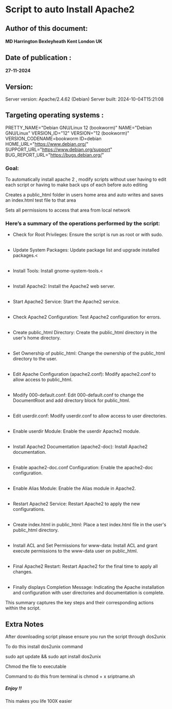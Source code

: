 # Script to auto Install  Apache2 

## Author of this document:
#### MD Harrington  Bexleyheath  Kent London UK

## Date of publication :
#### 27-11-2024 

## Version: 
Server version: Apache/2.4.62 (Debian)
Server built:   2024-10-04T15:21:08

## Targeting operating systems : 
PRETTY_NAME="Debian GNU/Linux 12 (bookworm)"
NAME="Debian GNU/Linux"
VERSION_ID="12"
VERSION="12 (bookworm)"
VERSION_CODENAME=bookworm
ID=debian
HOME_URL="https://www.debian.org/"
SUPPORT_URL="https://www.debian.org/support"
BUG_REPORT_URL="https://bugs.debian.org/"

### Goal: 

To automatically install  apache 2 , modify scripts  without user having to edit each script or having to make back ups of each  before auto editing

Creates a public_html folder in users home area  and auto writes and saves an index.html test file to that area 

Sets all permissions  to access that area from local network 

### Here’s a summary of the operations performed by the script:

   *  Check for Root Privileges: Ensure the script is run as root or with  sudo. <br><br>

   *  Update System Packages: Update package list and upgrade installed packages.<<br><br>

   *  Install Tools: Install gnome-system-tools.<<br><br>
   *  Install Apache2: Install the Apache2 web server.<br><br>
   *  Start Apache2 Service: Start the Apache2 service.<br><br>
   *  Check Apache2 Configuration: Test Apache2 configuration for errors.<br><br>
   *  Create public_html Directory: Create the public_html directory in the user's home directory.<br><br>
   *  Set Ownership of public_html: Change the ownership of the public_html directory to the user.<br><br>
   *  Edit Apache Configuration (apache2.conf): Modify apache2.conf to allow access to public_html.<br><br>
   *  Modify 000-default.conf: Edit 000-default.conf to change the DocumentRoot and add directory block for public_html.<br><br>
   *  Edit userdir.conf: Modify userdir.conf to allow access to user directories.<br><br>
   *  Enable userdir Module: Enable the userdir Apache2 module.<br><br>
   *  Install Apache2 Documentation (apache2-doc): Install Apache2 documentation.<br><br>
   *  Enable apache2-doc.conf Configuration: Enable the apache2-doc configuration.<br><br>
   *  Enable Alias Module: Enable the Alias module in Apache2. <br><br>
   *  Restart Apache2 Service: Restart Apache2 to apply the new configurations.<br><br>
   *  Create index.html in public_html: Place a test index.html file in the user's public_html directory.<br><br>
   *  Install ACL and Set Permissions for www-data: Install ACL and grant execute permissions to the www-data user on public_html. <br><br>
   *  Final Apache2 Restart: Restart Apache2 for the final time to apply all changes. <br><br>
   *  Finally displays Completion Message: Indicating the Apache installation and configuration with user directories and documentation is complete.

This summary captures the key steps and their corresponding actions within the script.


## Extra Notes 

After downloading script  please  ensure you run the script through dos2unix 

To do this install dos2unix  command 

sudo apt update && sudo apt install dos2unix 

Chmod the file to  executable 

Command to do this from terminal is  chmod + x sriptname.sh 

##### Enjoy !! 
This makes you life 100X easier 
